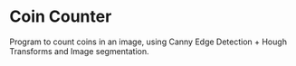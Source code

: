 Coin Counter
==
Program to count coins in an image, using Canny Edge Detection + Hough Transforms and Image segmentation.